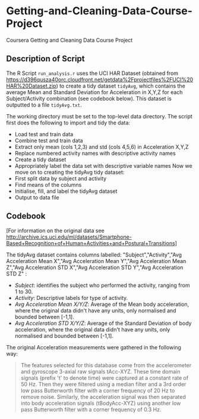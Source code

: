 # Getting-and-Cleaning-Data-Course-Project
Coursera Getting and Cleaning Data Course Project

## Description of Script

The R Script `run_analysis.r` uses the UCI HAR Dataset (obtained from 
https://d396qusza40orc.cloudfront.net/getdata%2Fprojectfiles%2FUCI%20HAR%20Dataset.zip) to create a tidy dataset `tidyAvg`, which contains the average Mean and Standard Deviation for Acceleration in X,Y,Z for each Subject/Activity combination (see codebook below). This dataset is outputted to a file `tidyAvg.txt`.

The working directory must be set to the top-level data directory. 
The script first does the following to import and tidy the data:
* Load test and train data
* Combine test and train data
* Extract only mean (cols 1,2,3) and std (cols 4,5,6) in Acceleration X,Y,Z
* Replace numbered activity names with descriptive activity names
* Create a tidy dataset
* Appropriately label the data set with descriptive variable names
Now we move on to creating the tidyAvg tidy dataset:
* First split data by subject and activity
* Find means of the columns
* Initialise, fill, and label the tidyAvg dataset
* Output to data file


## Codebook

[For information on the original data see http://archive.ics.uci.edu/ml/datasets/Smartphone-Based+Recognition+of+Human+Activities+and+Postural+Transitions]

The tidyAvg dataset contains columns labelled: "Subject","Activity","Avg Acceleration Mean X","Avg Acceleration Mean Y","Avg Acceleration Mean Z","Avg Acceleration STD X","Avg Acceleration STD Y","Avg Acceleration STD Z" :
* *Subject*: identifies the subject who performed the activity, ranging from 1 to 30. 
* *Activity*: Descriptive labels for type of activity.
* *Avg Acceleration Mean X/Y/Z*: Average of the Mean body acceleration, where the original data didn't have any units, only normalised and bounded between [-1,1].
* *Avg Acceleration STD X/Y/Z*: Average of the Standard Deviation of body acceleration, where the original data didn't have any units, only normalised and bounded between [-1,1].

The original Acceleration measurements were gathered in the following way:
> The features selected for this database come from the accelerometer and gyroscope 3-axial raw signals tAcc-XYZ. These time domain signals (prefix 't' to denote time) were captured at a constant rate of 50 Hz. Then they were filtered using a median filter and a 3rd order low pass Butterworth filter with a corner frequency of 20 Hz to remove noise. Similarly, the acceleration signal was then separated into body acceleration signals (tBodyAcc-XYZ) using another low pass Butterworth filter with a corner frequency of 0.3 Hz. 
